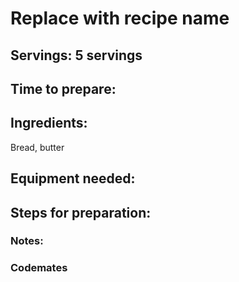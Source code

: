 # Replace with recipe name

## Servings: 5 servings 

## Time to prepare: 

## Ingredients:
Bread, butter

## Equipment needed:


## Steps for preparation:



### Notes:



### Codemates #
